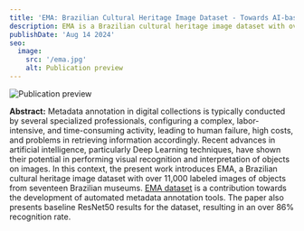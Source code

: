 ```yaml
---
title: 'EMA: Brazilian Cultural Heritage Image Dataset - Towards AI-based metadata annotation of digital collections'
description: EMA is a Brazilian cultural heritage image dataset with over 11,000 labeled images of objects from seventeen Brazilian museums. 
publishDate: 'Aug 14 2024'
seo:
  image:
    src: '/ema.jpg'
    alt: Publication preview
---
```


![Publication preview](/ema.png)

**Abstract:**
Metadata annotation in digital collections is typically conducted by several specialized professionals, configuring a complex, labor-intensive, and time-consuming activity, leading to human failure, high costs, and problems in retrieving information accordingly. Recent advances in artificial intelligence, particularly Deep Learning techniques, have shown their potential in performing visual recognition and interpretation of objects on images. In this context, the present work introduces EMA, a Brazilian cultural heritage image dataset with over 11,000 labeled images of objects from seventeen Brazilian museums. [EMA dataset](https://github.com/AI-Unicamp/ema) is a contribution towards the development of automated metadata annotation tools. The paper also presents baseline ResNet50 results for the dataset, resulting in an over 86% recognition rate.
